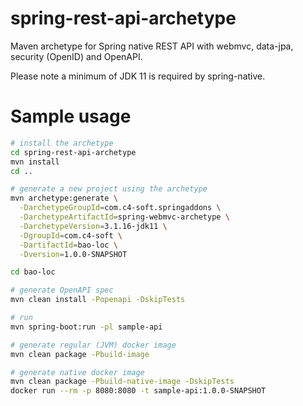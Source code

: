 # spring-rest-api-archetype
Maven archetype for Spring native REST API with webmvc, data-jpa, security (OpenID) and OpenAPI.

Please note a minimum of JDK 11 is required by spring-native.

# Sample usage
``` bash
# install the archetype
cd spring-rest-api-archetype
mvn install
cd ..

# generate a new project using the archetype
mvn archetype:generate \
  -DarchetypeGroupId=com.c4-soft.springaddons \
  -DarchetypeArtifactId=spring-webmvc-archetype \
  -DarchetypeVersion=3.1.16-jdk11 \
  -DgroupId=com.c4-soft \
  -DartifactId=bao-loc \
  -Dversion=1.0.0-SNAPSHOT

cd bao-loc

# generate OpenAPI spec
mvn clean install -Popenapi -DskipTests

# run
mvn spring-boot:run -pl sample-api

# generate regular (JVM) docker image
mvn clean package -Pbuild-image

# generate native docker image
mvn clean package -Pbuild-native-image -DskipTests
docker run --rm -p 8080:8080 -t sample-api:1.0.0-SNAPSHOT
```